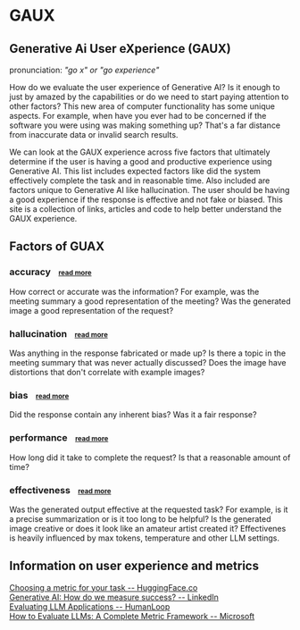 # GAUX

## Generative Ai User eXperience (GAUX)

pronunciation:  _"go x" or "go experience"_

How do we evaluate the user experience of Generative AI?  Is it enough to just by amazed by the capabilities or do we need to start paying attention to other factors?  This new area of computer functionality has some unique aspects.  For example, when have you ever had to be concerned if the software you were using was making something up? That's a far distance from inaccurate data or invalid search results.

We can look at the GAUX experience across five factors that ultimately determine if the user is having a good and productive experience using Generative AI.  This list includes expected factors like did the system effectively complete the task and in reasonable time.  Also included are factors unique to Generative AI like hallucination.  The user should be having a good experience if the response is effective and not fake or biased. This site is a collection of links, articles and code to help better understand the GAUX experience.


## Factors of GUAX

### accuracy <span style="font-size:12px;margin-left:10px">[read more](ACCURACY.md)</span>

How correct or accurate was the information?  For example, was the meeting summary a good representation of the meeting?  Was the generated image a good representation of the request?

### hallucination <span style="font-size:12px;margin-left:10px">[read more](HALLUCINATION.md)</span>

Was anything in the response fabricated or made up?  Is there a topic in the meeting summary that was never actually discussed? Does the image have distortions that don't correlate with example images?

### bias <span style="font-size:12px;margin-left:10px">[read more](BIAS.md)</span>

Did the response contain any inherent bias? Was it a fair response?

### performance <span style="font-size:12px;margin-left:10px">[read more](PERFORMANCE.md)</span>

How long did it take to complete the request?  Is that a reasonable amount of time?

### effectiveness <span style="font-size:12px;margin-left:10px">[read more](EFFECTIVENESS.md)</span>

Was the generated output effective at the requested task?  For example, is it a precise summarization or is it too long to be helpful? Is the generated image creative or does it look like an amateur artist created it? Effectivenes is heavily influenced by max tokens, temperature and other LLM settings.

## Information on user experience and metrics

[Choosing a metric for your task -- HuggingFace.co](https://huggingface.co/docs/evaluate/choosing_a_metric)  
[Generative AI: How do we measure success? -- LinkedIn](https://www.linkedin.com/pulse/generative-ai-how-do-we-measure-success-mj-petroni/)  
[Evaluating LLM Applications -- HumanLoop](https://humanloop.com/blog/evaluating-llm-apps)  
[How to Evaluate LLMs: A Complete Metric Framework -- Microsoft](https://www.microsoft.com/en-us/research/group/experimentation-platform-exp/articles/how-to-evaluate-llms-a-complete-metric-framework/)  
